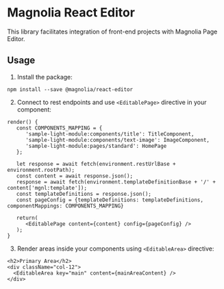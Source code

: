 # Magnolia React Editor

This library facilitates integration of front-end projects with Magnolia Page Editor.

## Usage

 1. Install the package:
```
npm install --save @magnolia/react-editor
```

 2. Connect to rest endpoints and use `<EditablePage>` directive in your component:
```
render() {
   const COMPONENTS_MAPPING = {
      'sample-light-module:components/title': TitleComponent,
      'sample-light-module:components/text-image': ImageComponent,
      'sample-light-module:pages/standard': HomePage
   };

   let response = await fetch(environment.restUrlBase + environment.rootPath);
   const content = await response.json();
   response = await fetch(environment.templateDefinitionBase + '/' + content['mgnl:template']);
   const templateDefinitions = response.json();
   const pageConfig = {templateDefinitions: templateDefinitions, componentMappings: COMPONENTS_MAPPING}

   return(
      <EditablePage content={content} config={pageConfig} />
   );
}
```

 3. Render areas inside your components using `<EditableArea>` directive:
```
<h2>Primary Area</h2>
<div className="col-12">
  <EditableArea key="main" content={mainAreaContent} />
</div>
```

